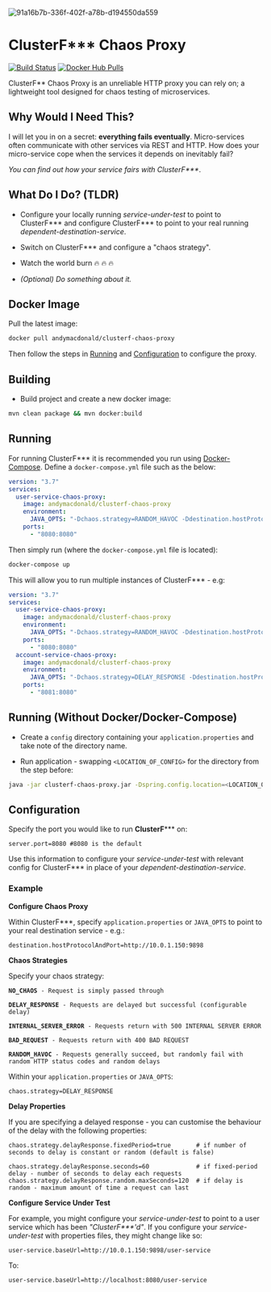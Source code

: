 <img src="https://i.ibb.co/WtvPm26/91a16b7b-336f-402f-a78b-d194550da559.png" alt="91a16b7b-336f-402f-a78b-d194550da559" border="0"></a><br />
# ClusterF*** Chaos Proxy

[![Build Status](https://travis-ci.org/AndyMacDroo/clusterf-chaos-proxy.svg?branch=master)](https://travis-ci.org/AndyMacDroo/clusterf-chaos-proxy) [![Docker Hub Pulls](https://img.shields.io/docker/pulls/andymacdonald/clusterf-chaos-proxy.svg)](https://hub.docker.com/r/andymacdonald/clusterf-chaos-proxy)

ClusterF** Chaos Proxy is an unreliable HTTP proxy you can rely on; a lightweight tool designed for chaos testing of microservices. 

## Why Would I Need This?

I will let you in on a secret: **everything fails eventually**. Micro-services often communicate with other services via REST and HTTP. 
How does your micro-service cope when the services it depends on inevitably fail?

_You can find out how your service fairs with ClusterF***_.

## What Do I Do? (TLDR)

* Configure your locally running _service-under-test_ to point to ClusterF*** and configure ClusterF*** to point to your real running _dependent-destination-service_. 

* Switch on ClusterF*** and configure a "chaos strategy".

* Watch the world burn :fire: :fire: :fire:

* _(Optional) Do something about it._


## Docker Image ##

Pull the latest image:

```sh
docker pull andymacdonald/clusterf-chaos-proxy
```

Then follow the steps in [Running](https://github.com/AndyMacDroo/clusterf-chaos-proxy#running) and [Configuration](https://github.com/AndyMacDroo/clusterf-chaos-proxy#configuration) to configure the proxy.

## Building ##

* Build project and create a new docker image:
```sh
mvn clean package && mvn docker:build
```

## Running ##

For running ClusterF*** it is recommended you run using [Docker-Compose](https://docs.docker.com/compose/). Define a `docker-compose.yml` file such as the below:
```yaml
version: "3.7"
services:
  user-service-chaos-proxy:
    image: andymacdonald/clusterf-chaos-proxy
    environment:
      JAVA_OPTS: "-Dchaos.strategy=RANDOM_HAVOC -Ddestination.hostProtocolAndPort=http://localhost:8098"
    ports:
      - "8080:8080"
```

Then simply run (where the `docker-compose.yml` file is located):

```sh
docker-compose up
```

This will allow you to run multiple instances of ClusterF*** - e.g:
```yaml
version: "3.7"
services:
  user-service-chaos-proxy:
    image: andymacdonald/clusterf-chaos-proxy
    environment:
      JAVA_OPTS: "-Dchaos.strategy=RANDOM_HAVOC -Ddestination.hostProtocolAndPort=http://10.0.0.231:8098"
    ports:
      - "8080:8080"
  account-service-chaos-proxy:
    image: andymacdonald/clusterf-chaos-proxy
    environment:
      JAVA_OPTS: "-Dchaos.strategy=DELAY_RESPONSE -Ddestination.hostProtocolAndPort=http://10.0.1.150:8918"
    ports:
      - "8081:8080"
```

## Running (Without Docker/Docker-Compose) ##

* Create a `config` directory containing your `application.properties` and take note of the directory name.

* Run application - swapping `<LOCATION_OF_CONFIG>` for the directory from the step before:
```sh
java -jar clusterf-chaos-proxy.jar -Dspring.config.location=<LOCATION_OF_CONFIG>/config/application.properties
```

## Configuration ##

Specify the port you would like to run **ClusterF***\** on:

```properties
server.port=8080 #8080 is the default
```

Use this information to configure your _service-under-test_ with relevant config for ClusterF*** in place of your _dependent-destination-service_.

### Example ###

**Configure Chaos Proxy**

Within ClusterF***, specify `application.properties` or `JAVA_OPTS` to point to your real destination service - e.g.:

```properties
destination.hostProtocolAndPort=http://10.0.1.150:9898
```

**Chaos Strategies**

Specify your chaos strategy:

<pre><code><b>NO_CHAOS</b> - Request is simply passed through

<b>DELAY_RESPONSE</b> - Requests are delayed but successful (configurable delay)

<b>INTERNAL_SERVER_ERROR</b> - Requests return with 500 INTERNAL SERVER ERROR

<b>BAD_REQUEST</b> - Requests return with 400 BAD REQUEST

<b>RANDOM_HAVOC</b> - Requests generally succeed, but randomly fail with random HTTP status codes and random delays
</code></pre>

Within your `application.properties` or `JAVA_OPTS`:

```properties
chaos.strategy=DELAY_RESPONSE
```
**Delay Properties**

If you are specifying a delayed response - you can customise the behaviour of the delay with the following properties:

```properties
chaos.strategy.delayResponse.fixedPeriod=true       # if number of seconds to delay is constant or random (default is false)

chaos.strategy.delayResponse.seconds=60             # if fixed-period delay - number of seconds to delay each requests
chaos.strategy.delayResponse.random.maxSeconds=120  # if delay is random - maximum amount of time a request can last
```

**Configure Service Under Test**

For example, you might configure your _service-under-test_ to point to a user service which has been _"ClusterF***'d"_.
If you configure your _service-under-test_ with properties files, they might change like so:

```properties
user-service.baseUrl=http://10.0.1.150:9898/user-service
```
To:
```properties
user-service.baseUrl=http://localhost:8080/user-service
```
